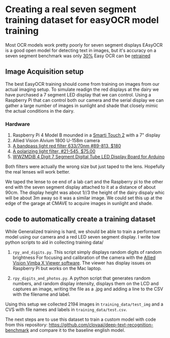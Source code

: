 # Creating a real seven segment training dataset for easyOCR model training

Most OCR models work pretty poorly for seven segment displays EAsyOCR is a 
good open model for detecting text in images, but it's accuracy on a 
seven segment benchmark was only [30%](https://blog.roboflow.com/best-ocr-models-text-recognition/)
Easy OCR can be [retrained](https://github.com/JaidedAI/EasyOCR/blob/master/custom_model.md)

## Image Acquisition setup

The best EasyOCR training should come from training on images from our actual imaging setup. To simulate readign the red displays at the dairy we have purchased a 7 segment LED display that we can control. Using a Raspberry Pi that can control both our camera and the serial display we can gather a large number of images in sunlight and shade that  closely mimic the actual conditions in the dairy.

### Hardware

1. Raspberry Pi 4 Model B mounded in a [Smarti Touch 2](https://smarticase.com/products/smartipi-touch-2) with a 7" display
2. Allied Vision Alvium 1800 U-158m camera
3. [A bandpass light red filter 633/70nm #89-813, $180](https://www.edmundoptics.com/p/light-red-m225-x-050-machine-vision-filter/32251/)
4. [A polarizing light filter, #21-545, $75.00](https://www.edmundoptics.com/f/mounted-machine-vision-glass-linear-polarizers/39895/)
5. [WWZMDiB 4 Digit 7 Segment Digital Tube LED Display Board for Arduino](https://www.amazon.com/WWZMDiB-Module，LED-Brightness-Adjustable-Accessories/dp/B0BFQNFX6D)

Both filters were actually the wrong size but just taped to the lens. Hopefully the real lenses will work better.

We taped the lense to oe end of a lab cart and the Raspberry pi to the other end with the seven segment display attached to it at a distance of about 90cm.  The display height was about 1//3 the height of the dairy dispaly whic will be about 3m away so it was a similar image. We could set this up at the edge of  the garage at CMAVE to acquire images in sunlight and shade. 


## code to automatically create a training dataset

While Generalized training is hard, we should be able to train a performant model using our camera and a red LED seven segment display. I write tow python scripts to aid in collecting training data/

1. `rpy_and_digits.py`. This script simply displays random digits of random brightness For focusing and calibration of the camera 
with the [Allied Vision Vimba X Viewer software](https://www.alliedvision.com/en/products/software/vimba-x-sdk/).  The viewer has display issues on Raspberry Pi but works on the Mac laptop.

2. `rpy_digits_and_photos.py`. A python script that  generates random numbers, and random display intensity, displays them on the LCD and captures an image, writing the file as a .jpg and adding a line to the CSV with the filename and label.

Using this setup we collected 2194 images in `training_data/test_img` and a CVS with file names and labels in `training_data/test.csv`.

The next steps are to use this dataset to train a custom model with code from this repository:  https://github.com/clovaai/deep-text-recognition-benchmark and compare it to the baseline english model.



